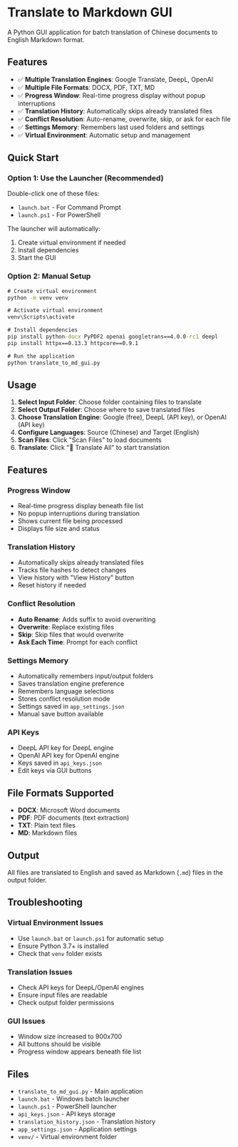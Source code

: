 # Translate to Markdown GUI

A Python GUI application for batch translation of Chinese documents to English Markdown format.

## Features

- ✅ **Multiple Translation Engines**: Google Translate, DeepL, OpenAI
- ✅ **Multiple File Formats**: DOCX, PDF, TXT, MD
- ✅ **Progress Window**: Real-time progress display without popup interruptions
- ✅ **Translation History**: Automatically skips already translated files
- ✅ **Conflict Resolution**: Auto-rename, overwrite, skip, or ask for each file
- ✅ **Settings Memory**: Remembers last used folders and settings
- ✅ **Virtual Environment**: Automatic setup and management

## Quick Start

### Option 1: Use the Launcher (Recommended)
Double-click one of these files:
- `launch.bat` - For Command Prompt
- `launch.ps1` - For PowerShell

The launcher will automatically:
1. Create virtual environment if needed
2. Install dependencies
3. Start the GUI

### Option 2: Manual Setup
```cmd
# Create virtual environment
python -m venv venv

# Activate virtual environment
venv\Scripts\activate

# Install dependencies
pip install python-docx PyPDF2 openai googletrans==4.0.0-rc1 deepl
pip install httpx==0.13.3 httpcore==0.9.1

# Run the application
python translate_to_md_gui.py
```

## Usage

1. **Select Input Folder**: Choose folder containing files to translate
2. **Select Output Folder**: Choose where to save translated files
3. **Choose Translation Engine**: Google (free), DeepL (API key), or OpenAI (API key)
4. **Configure Languages**: Source (Chinese) and Target (English)
5. **Scan Files**: Click "Scan Files" to load documents
6. **Translate**: Click "🚀 Translate All" to start translation

## Features

### Progress Window
- Real-time progress display beneath file list
- No popup interruptions during translation
- Shows current file being processed
- Displays file size and status

### Translation History
- Automatically skips already translated files
- Tracks file hashes to detect changes
- View history with "View History" button
- Reset history if needed

### Conflict Resolution
- **Auto Rename**: Adds suffix to avoid overwriting
- **Overwrite**: Replace existing files
- **Skip**: Skip files that would overwrite
- **Ask Each Time**: Prompt for each conflict

### Settings Memory
- Automatically remembers input/output folders
- Saves translation engine preference
- Remembers language selections
- Stores conflict resolution mode
- Settings saved in `app_settings.json`
- Manual save button available

### API Keys
- DeepL API key for DeepL engine
- OpenAI API key for OpenAI engine
- Keys saved in `api_keys.json`
- Edit keys via GUI buttons

## File Formats Supported

- **DOCX**: Microsoft Word documents
- **PDF**: PDF documents (text extraction)
- **TXT**: Plain text files
- **MD**: Markdown files

## Output

All files are translated to English and saved as Markdown (`.md`) files in the output folder.

## Troubleshooting

### Virtual Environment Issues
- Use `launch.bat` or `launch.ps1` for automatic setup
- Ensure Python 3.7+ is installed
- Check that `venv` folder exists

### Translation Issues
- Check API keys for DeepL/OpenAI engines
- Ensure input files are readable
- Check output folder permissions

### GUI Issues
- Window size increased to 900x700
- All buttons should be visible
- Progress window appears beneath file list

## Files

- `translate_to_md_gui.py` - Main application
- `launch.bat` - Windows batch launcher
- `launch.ps1` - PowerShell launcher
- `api_keys.json` - API keys storage
- `translation_history.json` - Translation history
- `app_settings.json` - Application settings
- `venv/` - Virtual environment folder 